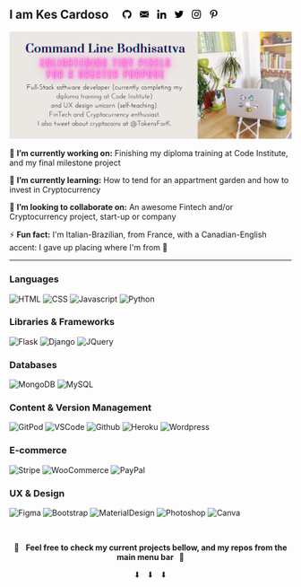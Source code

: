## I am Kes Cardoso &nbsp; &nbsp; <a href="https://github.com/kescardoso" alt="GitHub" target="_blank"><img src="https://github.com/kescardoso/kescardoso/blob/master/icons/github-16.png"></a> &nbsp; <a href="mailto:kescardoso@gmail.com" alt="Email" target="_blank"><img src="https://github.com/kescardoso/kescardoso/blob/master/icons/email-16.png"></a> &nbsp; <a href="https://www.linkedin.com/in/kescardoso/" alt="Linkedin" target="_blank"><img src="https://github.com/kescardoso/kescardoso/blob/master/icons/linkedin-16.png"></a> &nbsp; <a href="https://twitter.com/TokensForK" alt="Twitter" target="_blank"><img src="https://github.com/kescardoso/kescardoso/blob/master/icons/twitter-16.png"></a> &nbsp; <a href="https://instagram.com/kescardoso" alt="Instagram" target="_blank"><img src="https://github.com/kescardoso/kescardoso/blob/master/icons/instagram-16.png"></a> &nbsp; <a href="https://pinterest.com/kescardoso" alt="Pinterest" target="_blank"><img src="https://github.com/kescardoso/kescardoso/blob/master/icons/pinterest-16.png"></a>

![](https://github.com/kescardoso/kescardoso/blob/master/images/header.png)

🔭 **I’m currently working on:** Finishing my diploma training at Code Institute, and my final milestone project

🌱 **I’m currently learning:** How to tend for an appartment garden and how to invest in Cryptocurrency

👯 **I’m looking to collaborate on:** An awesome Fintech and/or Cryptocurrency project, start-up or company

⚡ **Fun fact:** I'm Italian-Brazilian, from France, with a Canadian-English accent: I gave up placing where I'm from 🦄

<hr>

### Languages

![HTML](https://img.shields.io/static/v1?label=HTML&message=5&style=flat&color=E34F26&logo=html5)
![CSS](https://img.shields.io/static/v1?label=CSS&message=3&style=flat&color=1572B6&logo=css3)
![Javascript](https://img.shields.io/static/v1?label=JavaScript&message=ES8&style=flat&color=F7DF1E&logo=JavaScript)
![Python](https://img.shields.io/static/v1?label=Python&message=3&style=flat&color=3776AB&logo=PYTHON)

### Libraries & Frameworks

![Flask](https://img.shields.io/static/v1?label=Flask&message=1.1.2&style=flat&color=000000&logo=flask)
![Django](https://img.shields.io/static/v1?label=Django&message=3.0.8&style=flat&color=092E20&logo=django)
![JQuery](https://img.shields.io/static/v1?label=JQuery&message=3.5.1&style=flat&color=0769AD&logo=jquery)

### Databases

![MongoDB](https://img.shields.io/static/v1?label=MongoDB&message=4.2.8&style=flat&color=47A248&logo=mongodb)
![MySQL](https://img.shields.io/static/v1?label=MySQL&message=8&style=flat&color=4479A1&logo=mysql)

### Content & Version Management

![GitPod](https://img.shields.io/static/v1?label=GitPod&message=🌙&style=flat&color=1AA6E4&logo=gitpod)
![VSCode](https://img.shields.io/static/v1?label=VSCode&message=⭐️&style=flat&color=007ACC&logo=visual-studio-code)
![Github](https://img.shields.io/static/v1?label=GitHub&message=🪐&style=flat&color=181717&logo=github)
![Heroku](https://img.shields.io/static/v1?label=Heroku&message=👽&style=flat&color=430098&logo=heroku)
![Wordpress](https://img.shields.io/static/v1?label=Wordpress&message=👾&style=flat&color=21759B&logo=wordpress)

### E-commerce

![Stripe](https://img.shields.io/static/v1?label=Stripe&message=💰&style=flat&color=008CDD&logo=stripe)
![WooCommerce](https://img.shields.io/static/v1?label=WooCommerce&message=🛍&style=flat&color=96588A&logo=woo)
![PayPal](https://img.shields.io/static/v1?label=PayPal&message=💶&style=flat&color=00457C&logo=paypal)

### UX & Design

![Figma](https://img.shields.io/static/v1?label=Figma&message=📝&style=flat&color=F24E1E&logo=figma)
![Bootstrap](https://img.shields.io/static/v1?label=Bootstrap&message=🎨&style=flat&color=563D7C&logo=bootstrap)
![MaterialDesign](https://img.shields.io/static/v1?label=MaterialDesign&message=🎨&style=flat&color=757575&logo=material-design)
![Photoshop](https://img.shields.io/static/v1?label=Photoshop&message=🖌&style=flat&color=26C9FF&logo=adobe-photoshop)
![Canva](https://img.shields.io/static/v1?label=Canva&message=🖌&style=flat&color=00C4CC&logo=canva)

<br>

<p align="center">
    🔔 &nbsp; <strong>Feel free to check my current projects bellow, and my repos from the main menu bar &nbsp; 👀</strong>
    <p align="center">
        ⬇︎ &nbsp; ⬇︎ &nbsp; ⬇︎ 
    </p>

</p>
